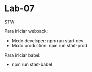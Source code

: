 # Lab-07
STW

Para iniciar webpack:
- Modo developer: npm run start-dev
- Modo production: npm run start-prod

Para iniciar babel:
- npm run start-babel

